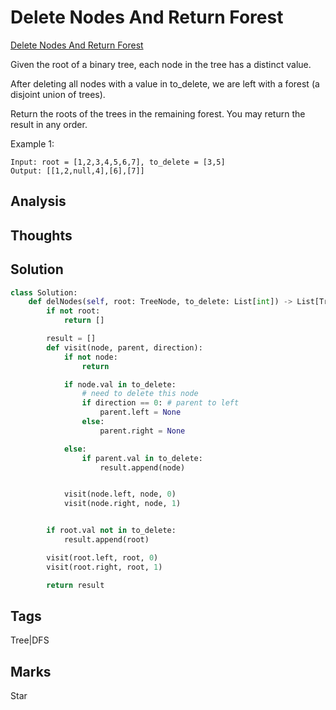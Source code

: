 # Delete Nodes And Return Forest

[Delete Nodes And Return Forest](https://leetcode.com/problems/delete-nodes-and-return-forest)

Given the root of a binary tree, each node in the tree has a distinct value.

After deleting all nodes with a value in to\_delete, we are left with a forest \(a disjoint union of trees\).

Return the roots of the trees in the remaining forest. You may return the result in any order.

Example 1:

```text
Input: root = [1,2,3,4,5,6,7], to_delete = [3,5]
Output: [[1,2,null,4],[6],[7]]
```

## Analysis

## Thoughts

## Solution

```python
class Solution:
    def delNodes(self, root: TreeNode, to_delete: List[int]) -> List[TreeNode]:
        if not root:
            return []

        result = []
        def visit(node, parent, direction):
            if not node:
                return 

            if node.val in to_delete:          
                # need to delete this node
                if direction == 0: # parent to left
                    parent.left = None
                else:
                    parent.right = None

            else:
                if parent.val in to_delete:
                    result.append(node)


            visit(node.left, node, 0)
            visit(node.right, node, 1)


        if root.val not in to_delete:
            result.append(root)

        visit(root.left, root, 0)
        visit(root.right, root, 1)    

        return result
```

## Tags

Tree\|DFS

## Marks

Star

